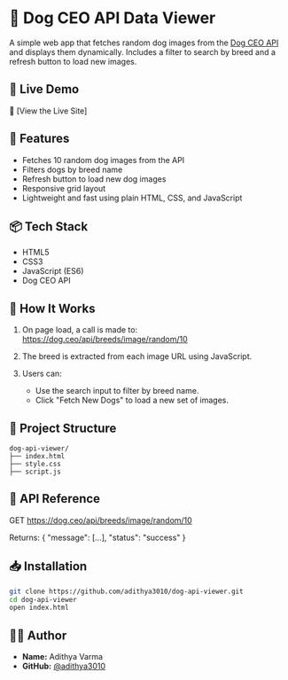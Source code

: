 # 🐶 Dog CEO API Data Viewer

A simple web app that fetches random dog images from the [Dog CEO API](https://dog.ceo/dog-api/) and displays them dynamically. Includes a filter to search by breed and a refresh button to load new images.

## 🚀 Live Demo

🔗 [View the Live Site]

## 📸 Features

- Fetches 10 random dog images from the API
- Filters dogs by breed name
- Refresh button to load new dog images
- Responsive grid layout
- Lightweight and fast using plain HTML, CSS, and JavaScript

## 📦 Tech Stack

- HTML5
- CSS3
- JavaScript (ES6)
- Dog CEO API

## 🧠 How It Works

1. On page load, a call is made to:
   https://dog.ceo/api/breeds/image/random/10

2. The breed is extracted from each image URL using JavaScript.

3. Users can:
   - Use the search input to filter by breed name.
   - Click "Fetch New Dogs" to load a new set of images.

## 📂 Project Structure

```
dog-api-viewer/
├── index.html
├── style.css
├── script.js
```

## 🔗 API Reference

GET https://dog.ceo/api/breeds/image/random/10

Returns:
{
  "message": [...],
  "status": "success"
}

## 📥 Installation

```bash
git clone https://github.com/adithya3010/dog-api-viewer.git
cd dog-api-viewer
open index.html
```

## 🧑‍💻 Author

- **Name:** Adithya Varma
- **GitHub:** [@adithya3010](https://github.com/adithya3010)


